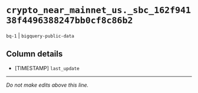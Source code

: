 # `crypto_near_mainnet_us._sbc_162f94138f4496388247bb0cf8c86b2`
`bq-1` | `bigquery-public-data`

## Column details
* [TIMESTAMP] `last_update`

-------------------------------------------------------------------------------
*Do not make edits above this line.*
